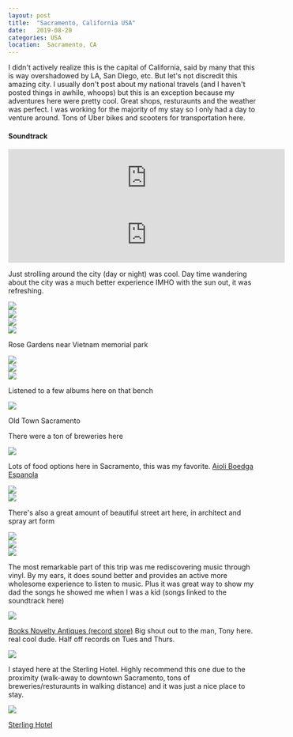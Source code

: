 ```yaml
---
layout: post
title:  "Sacramento, California USA"
date:   2019-08-20
categories: USA
location:  Sacramento, CA
---
```

I didn't actively realize this is the capital of California, said by many that this is way overshadowed by LA, San Diego, etc. But let's not discredit this amazing city. I usually don't post about my national travels (and I haven't posted things in awhile, whoops) but this is an exception because my adventures here were pretty cool. Great shops, resturaunts and the weather was perfect. I was working for the majority of my stay so I only had a day to venture around. Tons of Uber bikes and scooters for transportation here.

<div class="center">
<h4>Soundtrack</h4>

<iframe width="560" height="115" src="https://www.youtube.com/embed/SouY1MKclZ4" frameborder="0" allow="accelerometer; autoplay; encrypted-media; gyroscope; picture-in-picture" allowfullscreen></iframe>

<iframe width="560" height="115" src="https://www.youtube.com/embed/nVyeNZCENZA" frameborder="0" allow="accelerometer; autoplay; encrypted-media; gyroscope; picture-in-picture" allowfullscreen></iframe>
</div>

Just strolling around the city (day or night) was cool. Day time wandering about the city was a much better experience IMHO with the sun out, it was refreshing.
<div class="post-image">
<img src="
https://lh3.googleusercontent.com/LSR_-VXw9O7q9_N_jboResULY7mc3I1jH_z8LDz1Fwov4upMsoZh6fWePsBoGMpZeo-QmRDCUGILf3Km1spEivcMqoOS-joSjr1M3a9ULMSMhIyNnlaEtkqYGvc-DmKxcjt3Grh-hAhCvdPSd5WyidOnij5ohhfRDYGKvPygJ9kDyRQgnHkfe1tzLneIWWWbdA8l9PucPLReQbgDcE8VyVhE3BCAq2LjFLEQSFJmoGtX721-cZ0dclmkFkK_B7spJvk35d5BzBEfO-Q1JGJDYuJ2nBrpYZM19tFBR_rlDMt2H_QQve-VsoGYWRG0fcE1ptxU60e7c4jVBBw5amed1LVc6zBJQ4w7fdOMu0A072sHxmAadMZkLH-9JqR82oysj3vnybvG-hLmwPj-ukqqvUbGNY2td6PmQwXObqJ5hMg2fT97Q8QRe02jOQ8AUqfafOUlSNyFE5nv2ApMuv9jbPwmWaksURwv9ky2X4lB9YeXPI1Wf_Ns9ESRTD2fhLTfsW7nBVVos1lG0P0qeCOx66jZ37y4f-lvlzdFTHIP_aBCq5payXcFDCOJ4IF1aGfNATuHWRdS6JuOZXf7xc8fY0zY6HoKtsZIqlGNQZg4hh2PWkI4-nDzCKiuCGaClUhGmue64S-QWPFmog_jATxVhtKZdtll_-uQ-5t4b8JeUp-17Q0-tOTxpoioPv_GDAiPoGqdsp95ML1fKs1TcSFt6kbz2KkxtyjwOGhcudAwpQ=w1440-h1080-no"/>
</div>

<div class="post-image">
<img src="https://lh3.googleusercontent.com/xTrTA5W1T4HqDIhdZcp7qddXZQSlRZKRcCwT1KWM9BgddOZ_y4C2NGezMm_pTMtQkJoY3KYSxQ7tp_Cc4giwzDsOkLuk0JFSSsiQoA0RxrwM6Bm10TbX4UJx0DBOe7-qjTemKtD94upk8oObVYhlHaQjDXygMtbvldmLIHiEZgQDEF5v9Incs-zVRHJj3F6O_b70b5rACqpztwznm62DDh39YBxBsh2ae5fj3xXtdGqi08xQCb1bUtum6cmLKYSuFMN0wXEJl8UepNwO7dS_-EtxFtvWrhfROyZXybvISa8sAQE-ngwx3y9XOHVWgJN-E-CrzmmKfzBBaa5suRm4c60ACUO7zvF4JnCXqfx9rejR3Kkrn6Wl2UUMQKr6pEmbUMH_nhvHchcHyz3RnJzVDL2A8DSeUWdNZDuvg1SL3nVCexqnNBGXRoYiyL8_NVIKtwGGTuy1TnqpqAIQbbapFjb8D7RHnmsk6o93crZ2I0YvCwJjhJwrWvqVpLVrWwG5LquTFjxq___Yg73I87Tfm61agp1aGCg3iUE_8OY0Kvc95NNswxq6lkoFyBuON7Is9ysOBJVUoWbZPQ54lu6dKtl2Fn5UH07NoGwNkB03YcDXYpermPSbFaOQhqkezgaqHLo1MzyaSISnNKPJomtLnKcvQyNiHhdk1U6xvKekBeFkkUj5LM3FiYHzFAsNjOubfk73Am8cwk-jHcY_GAATc6d5YfB_ZQoerznUfAaL4w=w1232-h1642-no"/>
</div>

<div class="post-image">
<img src="https://lh3.googleusercontent.com/PO8z2u_vNfurOVJ53_82uqR9IH7Z9EtQQtzwioMRHx789z4RLZd6Th6xDBT7itBrux2fDsGEn_EQvXFu9F4v33MLakjRoIRSeJQKt4-kLnI-yHHv8wWQ0u8K9Fw7USavWfPv495gLyzdsjlC67Hwmmq3m1_10sG3sQsZ-tI-z1iPbtX5P_R8yTij1zJ0MFQ6vYLb6l01kSFKx_sb1zkQ2LFrJtjyFbmwRSRzyV-A5MoDaFCaLkmCKMeWJFniPqxEaYu6YxP27VIq9ZaKhdd7WbPjrMoaT4Y9CFeko452aMW_hryiA0YTYdJ5rze1Hn5VfkEPJH-TapacWykDIWJmA2LT2mYTTVC6iiTn3ne4YldQ-TmX1j8uh8dHA49BvvznYFmr7z0qFJ65rL9ri7XT9lhdtQJS3b838TveTjZ6RzfPevM81YzBXbRxNsBay9FtaVy0jAzUP2aQ5akjT76COGKfTFwc3v15Id6-ygilo3xyzY9ufDH-MjSgD57LijK_Ffa6ua1bAVcZ_DnHdK9JvsUt3NTn8Nq7aOT_B5zEXFjNsN_0P8HaFXEr9nuMl1gkw5KrVJJyzCO7xMB0ILhs_3_o-_xFXl-sa4ZxXRQJ-0w2p-bIkgZ7jXmz0rSuETBcFVRtZm0dre9fOOzF8oc9V-QBI6R3vXCn72Gy7Gl--0ba4DOrwjmFwB-DHcFHM319GV_quytgpQPhyU6k8jp3oiTLhXF0r__0DFCSRRC3NQ=w1232-h1642-no"/>
</div>



<div class="post-image">
<img src="https://lh3.googleusercontent.com/oJaTFKh2YsurQPL9n5BNYKJdd8ZAIkhSuumxdC-A3zzQUpDoM69cbJqaSLNR7t9Cd4RPAJVbUnK2mKh4iCIjBYZhCfneHqTtzzrN5lBFTp7XiFARolPCZnIgm3gWUzjmNnzjpzp5dofVrOpTjbk2jI8lgAtLmotBUVZqk5Q-tDEFxXXht_6TjY_deYHBxq7N8W5B6acWOoQkBUKbPFQjVqCUagCyIqS7x-cPULK6eWjGM7jcInI6U4fdNaRVuCTO7VUvTHtgvQnAv9HKLRDOF-T2p7iGrf1tqFVByJkVXJ3SX0J7kS5WkHrvbfrWYsabMTXl8bMRQZKMRh96GFayP28cNvfuR4BN_dB6yy3MMAawfz96AjUQB0-nD_jpo7yxnRcgBRhyh60OgRZiSmPOP4_2-MVLX5TNZX80nLCpgZc7ZkeR4XyP8renBTImxdBmolMEkfdVlM5u2lRUbT7U613RKVmsP0cia0x2bhnLMlY1LSwvdRAkRfPKiJm4QJwCT4uyFfkkFY_eQOHs41RFU1ObM7r1-MU-RJsFTfvssMJrs2SzCWnPorKrTZbEKtAi79VmP4AcNH7RCaAS6Mcrv8dVQ23b4zhD_oSnkCdK_y4-TzTlRwZxRUQQvyOw1PX7ZR0CtMQcxz3uk6pbaX4GxrLnQp5wmCIS594BKeKqAGG8_ey3k-uFeAYtUzpkgIDhWd6EqLIB4g5V288_7wzJ2Q-3B8JLJiwcr4gYyBMn_w=w1440-h1080-no"/>
<p class="post-image-caption">
Rose Gardens near Vietnam memorial park
  </p>
</div>

<div class="post-image">
<img src="
https://lh3.googleusercontent.com/F5cby2bw-Bk9MbTuaSTKnE5hXObeFV_iwBZ0zjyt2BWDcWzDKqZtkPA2Bz02CLo6ElxViJwv0gRItZkGjHS0e1x-2UzxbFwGui3OjowSRuLbypGr7jVTC7DyJLZkrUWa_7vXuL-hPySij46DS5rmVRAlsJGWHtAsjR1PAjYoKiweZV-XQjMizf8FqTcd7r-RNTxnX6wMOal7eXDaagEI1ZS1tZtUrBOl1eHeNSyIXaVLMU8FevGsrpV9GAJghHbESapVonVFe-OtbmB2xbuMmCkotfq0iC1zu_30w6lsjW1sfgfO2O_ZrTA3WOkFnr9URRXuEGWyP92RpYcIe98k9CAGn3qHEhIVxYIZdJ1PFtJi_6nE7ocVKq2BH6B-_MJlOe_lDVxyDS90kkIP-Y5iL3HQV9DCXDS6pcxBLfQp6yX7oismOrd5U_mtHy2F60pz6WEU7QIR5cDNsKd1L3dSR3aopL5zQql01xXLv_2GN6pdudFn1HebwKdjyj4w_K5tRDm0c-usBSZ3Avwsys8JHi7H1f3BEVRHs1BljIRA8z8vFD9mKERl40ahXxxUDgLilo0Jmqap_SNqV0Afd8ztjTYDRwAkL0wUNw3jSUwRS8uXCBpGXL_wAC9L7hhIHhSnzXEXmBuOCY2akQMoVwBcrGQNTjD5prJKBFncI8F238Vk0YHycm4tuOrzONj0Iy-phBHhXEFOZ0nXymxjIcnUPgQ43mr_tC2okUHyp7ckpg=w1440-h1080-no"/>
</div>

<div class="post-image">
<img src="https://lh3.googleusercontent.com/CTMnrWdcVLcNdNHfN8yqtvWyoNrPkSFtI5x1_JZ2L0t0LsPuk5KZ-HyZ6ikb90sIHhGiHLlIB5Huz1yT5ZHg_qbvLoak2cq1IfU6pCb-hRS0iZUog9gi2mdcRSZadZwjewk5LWb-zT3SL5a5SIh-bgwl7Rpe2K5LlYh63bpqU7pAeIwRhFZW_7uUoxFbb7VE4X3FeNZOeDOPy0bOyov2eRphel3iOjWemo-7NePnhBIyQVvIN2pIfSpykB62uTSoAIRfFSuCB2QHq8kYsRX2e0ECBTnLOhXv0eW7RCavR1walbeZM9-DBgLqzh74Lp-ANLmrdv8DxyNGDqyIYuM-oJStQr9cJXrDffIDPZk1MHgah5h_RQMOTv19AsVhGXVVVdv2pBlqOX0gXJGOhQ68R1RfrPoJIRjH36dzED1tEHdRn43XSYEHg9b3Yd-7goehf3qrLs_Ci6MKqTtxK-Yl8AxMTfadkdr8Kww3EPijwt8Uc96SCd-MxVs5MAaB5GinQiY7SjQSzXw_2gSaDPw4lsYckfoAbA1ydEIc96tKvOmrZl487kXKi9eNJWqImNtbfEjQfUSyBU0RSWtPWRfItZKpYf6zmTJ1qoSPw1ti1_W6FLuckXcaFbCzRjDKuqcDUY5J1J6bNi24c2YaF9SP-u0ATDMcYSdtkcxZLJ5vHlcYBp-9Ar8rrrSogF7pRcNsh6xsomDU-KBPqWbYvHHywPPu5-sPt7Y6m3OHuR1PqA=w1440-h1080-no"/>
</div>


<div class="post-image">
<img src="https://lh3.googleusercontent.com/n3gbWWr77dwdB24PAUVR9dL3Nfe4-dA4AHbDmuS40__9Rp9ByI-ZnwgSvaQMMDzBIl-9GVJO72DsTtwpPKaRbmjrfBNDFYJsb97vXbRBlPT-u7UFY1uvcLRMADwnhONIu4kGSEA4q4sWcWqwI_9pZcNHk4x83i-hRcIW2AMXBQkyDWN06PLEZ7FZy2mf3Qr3ZGEgw6ETciojSg99Iiu8HPk5jbj1MH6ark3ZjaCbURXw6VAdqrc-h7EtjMqL_nIZuiRDA6Pnkim-VO1PNCYJjsq3hONL-kut0CIXmSLZUoSM92EIWILDJjm8HSo0JmtC0vk8brbKoffx0DYnAl2AHrhrjvK3qDe4slCADVHQi5c95isry3mEVHgg9EdAMVIAB6mpNU6piBCzrc0VCydZkCG9tqHsXZrwFVPP3EIC1AYyUi1SJqaW7vbOdttTMtRCke5MjypM9itF5l_Vb30ybCoHi_YX2z9-UQ1iA3LOhrfeoQMjL4aJJAONNnqPLCVqsVDNU9qdIYJSG89TfHfzIG9dtXRZr92ac3ytykByLg5V2mDvN1mYVv-FXNxXTzn4DQ1U0ziXknuFNNRCARrcHSdq8zqbke_9tdhoAKHFtAqEKwaeKbFb3_AXzWTmu5cDGEdE7ATb0ikH-0lOOUCvOcNXdAIqqxXdmv9Xw6gycNr_mdClRur9frJ5SI2XKUHOBxrNDIomUq6_5tstxOW462uhoKIzk2cOszqMhJQLLw=w1440-h1080-no"/>
<p class="post-image-caption">
Listened to a few albums here on that bench
  </p>
</div>


<div class="post-image">
<img src="https://lh3.googleusercontent.com/FDYP4uOqiA1_e3zNte1Gk0cZZKKsAz8ZyKAXT7Lhqz3pA7_gJfTQoPERqjcufAOU0VDmh3IppVq-fJjH5MmSmSvlfzaSQJXRR8Abhe4BnA-yUwR8qS0hNEfX4Wbx4_EQ3Z2UB3qegvzqvz7Nn5MihSzmvCEin_A7V8kgciU9ql20JtmE__qG2LSHlON4F4Aw6AtxSp334ek8fwUIoPwGuVFkADSNFJ_hXsODDUNlnatKKaH85OiTZ2gBOBHbIltDDMBWoBu9RYzLKQiThjqyS5v5lSZPh6DVxJ9vt8v267lGSXPIaXFVqBNlgT_dQkRmCvyVs1CQE_Kb--ah8QJbhWs-euzHZ2uE17C3ejKlT6KifqEEPbXyk31OBuKiA1ylKjbprAeTtE81kDNIgOw9SaonuLFyoZwLUe3IOs5AI-s_Kbq30R6bHOpFjJMXjt6ywrHN1_DG2ZmHSWzQxgZ3bYa_Hf-by4m3RxeR_-blyAhSRSNyJFdjrBU_OmBOY2Pl46QiRhaC5IyH81HdGOhh0WafNShHw_Nn5JhUrTT2Uh_PnxDYZRv0fWhoFBat1SZo-nsHKzLEHbB-tKLYQRmKX05a-O-Zladv3bXdTUH5rxQK_U3_ipGVZpEkWRL8kjzBYk65Bg_UUOSK1SfJ4EG--bhuZb_JSNZRXsEWDG3Zb6XcHtrySt-V_vAnOin6E0FzDar7NS56CelAmly7H1ePImb3GdOE9OfMSe_YxbXa2A=w1440-h1080-no"/>
<p class="post-image-caption">
Old Town Sacramento
  </p>
</div>

<p>There were a ton of breweries here</p>

<div class="post-image">
<img src="https://lh3.googleusercontent.com/GT2BF2Z4QTDhKSqRm0wVKIxSFgOSA4OLXC2U8RLNsGiHSk44u7rPlufGG-XqsuOFoSy4lp3av5vFyoMCDAOZam1AJzqPCkmDDE0FV7lH9XIFkTjJ9IjAHbN4_GCNxn_DT1P-Thd00jF19pyEl65FuQo_yzDxCmSXEBHPKKc6TUv9yWbWeCBQKl52EBuIguBTyNAAVvaWPgacrBs14Vs7RN-VLagdOZCQYiOJgwsWT77AhMq2BSUBK3gyRp8LQRabtF-YgyOkH8gSGPa5NsGcdq1Ya298EvFKv5lR2rB1dr8MvV9RwfM1moYl89FhUCNaIirKzyVeXZc3jWnuDxZcEzFiMFkDbPKVxEijV3qRFXRMWp3iDoPRNb1PqDRtODeyKHUFezSj0_88ghji4nimrlihMRvfHiV_4YyBrrH17AJjkLJ3CpVef55zmio3xFUCgY7G2MaeyJYiex0NJvjTSIPytcvegEU82a5JhVaJlnhFCm2MBb7Yg58cSprhCO102jxCOm_jpoA1oMM8FaXTKIyV6jpcQEpeIcGjNi_XhKfhcLXwwGCItGMLVcl9Uw9v7CZxD5Z18RbMBN-QLO1fwlFVAuWQgmwVG1G9-8_BHa9EGYyHSY3rUO9-HAYieImIJ573wqtZQO0m4iO8DJEOIinioX1zONk8VNj0plqcuYGyR_A4KQe5LuFe32OEVi_R5HQ3_pWjAXQiyeQ-qEYXD79TO5VWuVni32NmYW2L9Q=w1440-h1080-no"/>
</div>



<p>Lots of food options here in Sacramento, this was my favorite. <a href="https://www.yelp.com/biz/aioli-bodega-espanola-sacramento">Aioli Boedga Espanola</a>

<div class="post-image">
<img src="
https://lh3.googleusercontent.com/4z2cQfTXDAW0r6NTpN7LN01mbUqiJa827yEr5yGa5H-ofnUhqEYbAiqiwIBStP7TT7h6WGSp8LUobHZccaJw4uD_lL5HMWKLU-cVfTEX29zwwH7W33Glygg50rzqjQKEsgn9gF4LTXskzela4hjsgWHfvfItWizRKshC_KhTCj6VLkC17N5uqxkHEv66DvIINLUbFNvpVLLbhjj4uWMm6P7j2boefJEfYJfj5c78GFH_uP_424rRGIp5YZNP_YfF52UxgCxHJPPxdBq4CU-Fckxwa_38RgAdSSiny2sD7kplBbNzKAph7k_eiIcig2WoQzk3EbLkDEQpKxuOolgpMPnkti6pKbJoQ0CK0SPD3bQiAWSSt4Q8oue5riwbZ3LKM38lkmn3cuj60T-rm6gcWlAfNEQRihzCcwCjeDrW3bm1OT6_t_XDUm4gfGvGG3eqDOMAWSCHJ0I4xYG-Egue__c8mkV3CiTwVSLDJbEoLVCylmoXtXx45g_hxpP5qsGwQf1ph-PhoLGRYy-jh-e3aHqSEvJ-wMzLM2dkgGz3iKfND6Z4DWj7EPQ6QmFD1nWssiROYCTGUBSem8ID7Er2ByEJodbymJ_4RhRnbuEUPvInDnouF_Xds_DnCxIP3BzX2YBTH29lbidCTJt3HuK-T_UNUJLYWqvgDq6ErL8_pW7BntUAcud2ziT6RXYors22vrWrX41uD3FmIPTGDNDFDKD8XMnoqujdgWT98BJV0Q=w1440-h1080-no"/>
</div>


<div class="post-image">
<img src="https://lh3.googleusercontent.com/qWmfdKOvrAVIXSGbhRf70-4cOofKSF-purHbQSEsNfz-4ujnl4fPvLpoZDJIVUpfUNCYJxZzvS4BtiQnTZa889--LPg6qbGaeXVIod1WfwHAxJ5OHStFWDyTsLmqtYTsafi6faaCdkBdbr_yc3wMHUv6HujX7a5WRtyyda9kXY-JnvVzIjMxNkD9_hs4WrTz0f_6W7x8N3qJ_BU0rCzpxxwplrSW12PHqOqtA6IQttG98H_95vV7RbSWlXrmLR816RJJ0zF2jlmZr7o_tYZApVyrTpAZ2uF7J5Pio8CxhpKa6jbqaZp_XJQY-U05fKIMZb3swmz4VnqsdrLCTI4ybb3jct9sUMRs-vYTzpNQ8xCqbhl81IrI5JrdhrTAvcDFVYzVTwFDNvprtT3o2cb6R4pjShVK3ZUFFknjPbtY096L86UfO7CtnYNvwZGJ7MLcrNzrjtdfww2NB0h5K2_vTdLnBPJh0nauEy-oAU7db1B66B2rwv7GUTRkN3_IPAv9oN3WcnVvvS8hrqrpDO4NamuPXQfF1IWif15nHcG3LmbhTqknnGiq9TrD2klC_JeW0BJl0EXlfIbQyUqr1HOo_kroK3Essqy7KJ5Kz-jb8qIexlFeMxGI3MX6GTPU2X-dvLgNd4UODwXclVHa0TSYkdpWwlVxPm3x3ZgYqN3U7CbSaawWEX2dpCi4JlYfzv3caQwmFziQ9le5ukOYKQWJeGdz55tgX4TfxBHxWCLSYw=w1440-h1080-no"/>
</div>

<p>There's also a great amount of beautiful street art here, in architect and spray art form</p>

<div class="post-image">
<img src="https://lh3.googleusercontent.com/Wnra2sJhS2RXFeCoLYvwQ0X31mgnbxfZbcYsML_F6xmt0FYIDI2OyjBQjroiVLZySU2L8QJPkb70Ireaj8Z4NA4zbmxVinodkd90Q-8MuDwjqzdwJsFyqrLB9UX9ENfR2bNd3y8cNfUWWTje8YSvvKWxMbTLKXW6fuQMiTBB76uNyrf2xQVlPAWWtBcY2UnXNAYs2hVEisTLZpJlIRrezsZXHcQ7-c2wsPBYWZXqsxFPw3BnUGMZ5PcZK97UgkLWzjIajvVGqeQuG_3voVlbCQ2_GJcV5fW82RmaZ6TbR62tV3l_1Vvd5RMonxfs6c55p3edRQWKKIik2Nx-Lxd9fmDiqXJju50wUjEQi2Bk8sRk7MYQeu2uEQzjC_9XCrEFmhKNWDLVE4r8N88KTPFkRXVoj0Ze-beuMsd_q9AfE3qJKsjQceTH6idFx8_jabJw9a8Xk48fwEgYTMT5zKvDCAh1uNmb8Y2AVXr1cpFSwkhyP0tLcR_FxC2SIav5TuKDA1jDO5LahpX7K3Qe6WApwn0CwAALBLgI-zFuWf65A_tJlmRchXYCz6NuKSb1nmpBwRzPkogGMfF5E5NnkUxqWtyTqXcbLlFkFerW-P0Rr3JjaCoN0cAn9fwRM7fACxnHBCEg5zR05lZm28cJizBDy8HJ74Q_SEM3d7t2E3OEGOA0iaJisxJ3SYVHbGSyIxkp9vwTnmrlM7rR2iPaHjySX6BX9t_TjaSN1Vje6LCYZQ=w2190-h1642-no"/>

</div>

<div class="post-image">
<img src="https://lh3.googleusercontent.com/EnU8AbA9epBszcETP4qY7vE7sdPa8sn3TdZCH4RTnKlBo1ogMj1rY7kwH0SHPIKzMV6IXesUQgKHvmsGYKaTKQ0K98AtMyJeJzkTx6Tz1N9cIsh2LnFf5q0fmrdsN8PotjqI2QA2TyjfgtId8NX-dZr3J2TItxZfP6sJDYXLAiBfdlV0jjgcLrfmbkv6zojFsDjKhsVylxs4lBnwKHYsK5Wp_hDxLFdTGGhC-HJta2zy5ByE6Mds03GPCKOKr3MY9k-4Jtgj2uJI4WDqPj9Vk8Vg47jGnW5XPdfHWXGziuVIA7zOZSB_0UiexnT_9DBQCTXv6zRVd48hU0eZ6jWNKGUQF5TJCEgZfYlbw0b41J65ozz2U8e8U2Qz3v8Httg1rbm86Zy1qAFxEPBkJZBex2AhUN0DvCIg0YaYiuwH_RxlBCx_2rgRHyRscdmZXiM5Vvn159u_fGq2fhVFdv0KBtBO2_ytEbB6Up0-sYNMuBiKD6CqO40RR_d07W4uN8kD2trW515NaMFBnv71phNXn2YszOFykw1OPpgwwwXyF68pa9Nj10oerYoLSHz9AasdGphJUtgn3iB4WT27eQD7T0_fMQM11iBnPHoovyybBjmX4RAOrjfoPFktroJImZ2UxtuJaFpSibcgcjMGExozS9hsH5rDN-fnv5M8bnvRICtnwn4ydh1_Vi6ZmAXuH7KTHps8Kpgg6aRwbWo28FdpoyZy30SYbds0zs0XzSwbpQ=w2190-h1642-no"/>

</div>

<div class="post-image">
<img src="https://lh3.googleusercontent.com/Vr62vCZe_RlBBXi7_Nb33D5_LJS2KL37R6gOG8ND1HQp2WvC5stUIXDut9gyS8OPodDqZzIVdcg9S9s7k3VgXDBiVmeBwCkNJJopO6NGHQ4fKGc7sYg0EgphF0WBgVEScGcNgOSxo-jibo_NQIZpHuC5yDr68irm5UV5mtTEzScxUzePScofB0cfEAdZxMTcdh84M2dSGmH1BstjaU047ZUq_ESQ-KWaeVtguptXdPHdQES3Gl6sx04YRSr2jjq-tOuS-u4olDpjGv5pLgpVxxHCeuRgbpt5OhYjKhIwnyWpkFW18bXMJJt-pNxhWUCwLVdLAeNhy_cRZEQY47sxNk0tRtZ6DF1dcW52A-H_oc3TEYb0Ctu6YVCm1qRD3yJPUvfd7UPsHDW2bF9J_9CoUbAJQbUgN0WtDr8efmMJ3J-dvDCj5Kzhl_hr6afdf58j50MdVY9f559UvalnPKIaoDM_KFZ2XKSM7IoeXMbfogfeKBK6VA2etQ7BH4S1ZHflgSnYH1TBOcObUwhM5xF-F1rX6N99jMHrPvj90gz6ckWqbj7-j4IaOyoqQpg9E9Z9pHQFIaGcLvQH5HsUXUhXz2FO6fqC4fuzU3w2VkR4OQFHnxfQGyfuQ5tcMeSU8HXnywWES1bns8U7_5yPk7XJJqRPj4z7UDprR5NcCTkYt7ZIXCYTM2K0dMm_N_KdtYoI5SKwb1pCfWSN39HJeTNR9X1QDOyPSOTpw50C7zNfvA=w1232-h1642-no"/>
</div>


<p>The most remarkable part of this trip was me rediscovering music through vinyl. By my ears, it does sound better and provides an active more wholesome experience to listen to music. Plus it was great way to show my dad the songs he showed me when I was a kid (songs linked to the soundtrack here)</p>



<div class="post-image">
<img src="https://lh3.googleusercontent.com/OOo9IBAfSXz9F5COm-JJVCHolRoulfH9RM_GVktOzM9eU05RZe_f3FB789TIcQs-zjvHj2Ci10dk8aw3MbMkbC1L-U1MspaeOX8KsXsFhZvV3w1aLsLlqWE3agdd9YH150FIMQKknUYxKxUMFySiFOy9C1szNexJhTq8N7MxjNONdzsxfW8JXUYR9GwHGkKSubKK-dIvqnCkuAW49utF_zhqymOo4QlZegIZlH5JidgHLKRY0TdvnZ5-1dct4VLegTHcHDAyFBk6l7LQ_iZp-th2mA6oNck6OHZjpxHzSp1L56aTaEjPcSz1lA-9yN7pAMIjeUapsPwtaRkR-Hcjz1ApJJCrdhBAijzzxR6hVkv-L0B86nLQWVlBLUrp-XcmFRBR6kRJW9QsDRRKIIwyd2obJc8tXe-0B2hl0I2E2fzNQgK2CFdyz-ykF8Djje6BK6HkszGoPMviPUSddgYwPKZwQUNWatO36slWHporGYjc_XSTs4SfTEJgp6_3S0_tJFwmdBXENVdaQg2IXyDwkhNIdzV4OOVqfwW_8BZRdRT6f-pMEkoU1wBjKcJjeLkMrKnEBEJeOKFyTFr_xBTOGLvnOBut7kXXEb5__TKheqtxsH41_cU-MRRHdlBU3G3fbfKg07MIka1Mx8t8gv85glT_mcfrFG_7IvrwuqmSgHM7H2tm3MBx3asKvq61IBYxyJSGxoSAHKe_Z62RS7IL1zHBRznjkpC_LHt8mOOJ9A=w2190-h1642-no"/>
<p class="post-image-caption">
<a href="https://www.yelp.com/biz/brooks-novelty-antiques-sacramento">Books Novelty Antiques (record store)</a> Big shout out to the man, Tony here. real cool dude. Half off records on Tues and Thurs.
  </p>
</div>

<div class="post-image">
<img src="https://lh3.googleusercontent.com/bTOHt1a-XeoPZBxhIMXi1e9PWpZbBcLqEelWhDpitsX9YmLNsZfYKq_3NLzUmMpy06wUoSWb6bxvVSGhpUx2IccBozA7B3aX1uGIgVAeYo7Cs7StY1Uv9VSggx9j8YLIHo9G0KeJ-_YGtqXAhZNYSQd6djvaipdoWbgZtXZVihf8JPA00yfBvREKjUoHLfZt4L46_-GAtAuqupNFAN6CQQm3kEJFdnNl_KPmAq4X93qmCuyV_DRGTj6R4x9PWPr2GueVXOMQKnBxvuknWiWoaZmdrNrg_Xu4ab0hRoOi4ngeNfqIPv1jU9QL9nlx56vkrpW6v05kYwtw6ynWz_H-g9_7DCHo41wVUDQQmqw46g3NbHyNkQn6BPfEvYaM-QW6sP8rEWsqS4sm7wSMQkokd7-WFPnikCr-5Q3vI991D6BLWmlfBry1du03AbFcNM3XCfa1_xxVP_SBwuHs-CBfXGGIsg4c7PcrM6iEiSEIanUp86z92vnzmnIMGyWzMnB1C35bfNZazaTlPGzoZMwkxb_dyq8TtFtN85AWSUztYDOYLIakjg-f9-omgEwI4pUncjBYLZv-aA7hWbqII0EtfaOPSo_owgxthRKswrW9jVHtqET4SqWh1ez9Z2N25HcsnIFYmR8LMxXPpc06R3OYFB_HlB_Q_XTmtkKBBBG4_ZvYaFGZi0cSeG5LNqZD0E4oXufggpIEd_uB5K6QziohyEeW6fqsgNYpoEKtB0FBjw=w2190-h1642-no"/>
</div>



<p>
I stayed here at the Sterling Hotel. Highly recommend this one due to the proximity (walk-away to downtown Sacramento, tons of breweries/resturaunts in walking distance) and it was just a nice place to stay. </p>
<div class="post-image">
<img src="
https://lh3.googleusercontent.com/qndrHbDWjlQwlnhF7HbdC0gt-RGiYIuPTWHfy6XDdiiiKN9i_yySe191W2cUlP3EY8cN8jomtbu_snO3IfsJs_Uw45jzuXquhJSifu0ZaEnEt7dNlkOuuBkJv1ESGTLRtQ9jS6uPxPAhytfWp1Jx2gpvkQ-Mraco7_lYTp7h2FQkVXF5wwwspaHoZ5LC4n6b7mwgSvAFsfWu-_UIEL-37ZLi_LW5AXGgCqysKle-ZW46zrnGOkTcQSaYp9--hkPt3VN_DgQNBRcIYJ7MAaD8Es1WDNWRYB0bzFUGH1gYqtqEIgrhgXXTE-P9pVMdznSRjHHxxc-6wlvLKKxWqu9sLWR5c6do_Hk3AOHZsvHYwHV-rqIueNv4zyb7Dt32RXo6_42JraG731Gfq1T4b2-kxGwNGx2MXeG_Ai2CuxLXhutLWRgPYskZoLQ8r9HznDEiEGewaEx2RnpIywzfT-3GxCKEXU4f5nD_bj0MlmWJw57bnqlSTdonvhYc69K22-binZi55ihe_OaNN9utynX_Lxe0iNm3bwPDtcvrFARO-2dbBzjbHd0rwnSFVb43YsyZ49GJcqFjhkOD_bcyR4uF5a853G2t5COrfmi6e0CJg9BZMYHoFMJSaYW7RTwgztpKnUDq5SYqVTIfnjt7qWHuxy3LaiNk2TLCEevLgL1CaucsEyfWN2yHDiF55Lu0eFtaNjSu7KQATvAr5LEmJgnMYn7WAgRejedu29SLuSQEWQ=w1440-h1080-no"/>
<p class="post-image-caption">
<a href="https://www.expedia.com/Sacramento-Hotels-The-Sterling-Hotel.h904794.Hotel-Information?langid=1033">Sterling Hotel</a>
</p></div>
